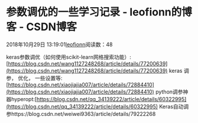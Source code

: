
# 参数调优的一些学习记录 - leofionn的博客 - CSDN博客


2018年10月29日 13:19:01[leofionn](https://me.csdn.net/qq_36142114)阅读数：48


keras参数调优（如何使用scikit-learn网格搜索功能）:[https://blog.csdn.net/wang1127248268/article/details/77200639](https://blog.csdn.net/wang1127248268/article/details/77200639)
keras 调参， 优化， 一些设置等:[https://blog.csdn.net/xiaojiajia007/article/details/72884410](https://blog.csdn.net/xiaojiajia007/article/details/72884410)
python调参神器hyperopt:[https://blog.csdn.net/qq_34139222/article/details/60322995](https://blog.csdn.net/qq_34139222/article/details/60322995)
Keras自动调参https://blog.csdn.net/weiwei9363/article/details/79222268

